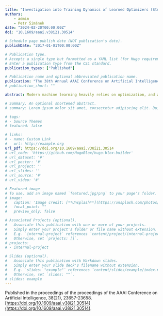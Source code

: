 ```yaml
---
title: "Investigation into Training Dynamics of Learned Optimizers (Student Abstract)"
authors:
    - admin
    - Petr Šimánek
date: "2024-02-20T00:00:00Z"
doi: "10.1609/aaai.v38i21.30514"

# Schedule page publish date (NOT publication's date).
publishDate: "2017-01-01T00:00:00Z"

# Publication type.
# Accepts a single type but formatted as a YAML list (for Hugo requirements).
# Enter a publication type from the CSL standard.
publication_types: ["Published"]

# Publication name and optional abbreviated publication name.
publication: "The 38th Annual AAAI Conference on Artificial Intelligence (AAAI-24)"
# publication_short: ""

abstract: Modern machine learning heavily relies on optimization, and as deep learning models grow more complex and data-hungry, the search for efficient learning becomes crucial. Learned optimizers disrupt traditional handcrafted methods such as SGD and Adam by learning the optimization strategy itself, potentially speeding up training. However, the learned optimizers' dynamics are still not well understood. To remedy this, our work explores their optimization trajectories from the perspective of network architecture symmetries and proposed parameter update distributions.

# Summary. An optional shortened abstract.
# summary: Lorem ipsum dolor sit amet, consectetur adipiscing elit. Duis posuere tellus ac convallis placerat. Proin tincidunt magna sed ex sollicitudin condimentum.

# tags:
# - Source Themes
# featured: false

# links:
# - name: Custom Link
#   url: http://example.org
url_pdf: https://doi.org/10.1609/aaai.v38i21.30514
# url_code: 'https://github.com/HugoBlox/hugo-blox-builder'
# url_dataset: '#'
# url_poster: '#'
# url_project: ''
# url_slides: ''
# url_source: '#'
# url_video: '#'

# Featured image
# To use, add an image named `featured.jpg/png` to your page's folder. 
# image:
#   caption: 'Image credit: [**Unsplash**](https://unsplash.com/photos/s9CC2SKySJM)'
#   focal_point: ""
#   preview_only: false

# Associated Projects (optional).
#   Associate this publication with one or more of your projects.
#   Simply enter your project's folder or file name without extension.
#   E.g. `internal-project` references `content/project/internal-project/index.md`.
#   Otherwise, set `projects: []`.
# projects:
# - internal-project

# Slides (optional).
#   Associate this publication with Markdown slides.
#   Simply enter your slide deck's filename without extension.
#   E.g. `slides: "example"` references `content/slides/example/index.md`.
#   Otherwise, set `slides: ""`.
# slides: example
---
```

Published in the proceedings of the proceedings of the AAAI Conference on Artificial Intelligence, 38(21), 23657-23658. [https://doi.org/10.1609/aaai.v38i21.30514](https://doi.org/10.1609/aaai.v38i21.30514).

<!-- {{% callout note %}}
Create your slides in Markdown - click the *Slides* button to check out the example.
{{% /callout %}}

Add the publication's **full text** or **supplementary notes** here. You can use rich formatting such as including [code, math, and images](https://docs.hugoblox.com/content/writing-markdown-latex/). -->
